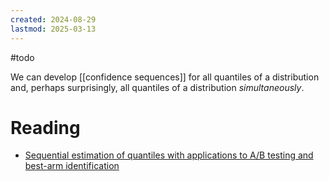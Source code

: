 ```yaml
---
created: 2024-08-29
lastmod: 2025-03-13
---
```


#todo 

We can develop [[confidence sequences]] for all quantiles of a distribution and, perhaps surprisingly, all quantiles of a distribution _simultaneously_. 

# Reading 
- [Sequential estimation of quantiles with applications to A/B testing and best-arm identification](https://arxiv.org/pdf/1906.09712.pdf)
